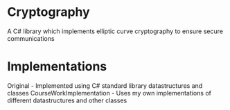 # Cryptography
A C# library which implements elliptic curve cryptography to ensure secure communications

# Implementations
Original - Implemented using C# standard library datastructures and classes
CourseWorkImplementation - Uses my own implementations of different datastructures and other classes
